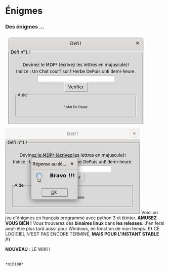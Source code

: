 # Énigmes
### Des énigmes ... 
![screenshot1](https://raw.githubusercontent.com/mibi88/enigmes_en_fr/main/sshot1.png)
![screenshot2](https://raw.githubusercontent.com/mibi88/enigmes_en_fr/main/sshot2.png)
Voici un jeu d'énigmes en français programmé avec python 3 et tkinter. **AMUSEZ VOUS BIEN !**
Vous trouverez des **binaires linux** dans **les releases**. J'en ferai peut-être plus tard aussi pour Windows, en fonction de mon temps.
**/!\\** CE LOGICIEL N'EST PAS ENCORE TERMINÉ, **MAIS POUR L'INSTANT STABLE** **/!\\**

**NOUVEAU** : LE WIKI !

                                                                                               *mibi88*
